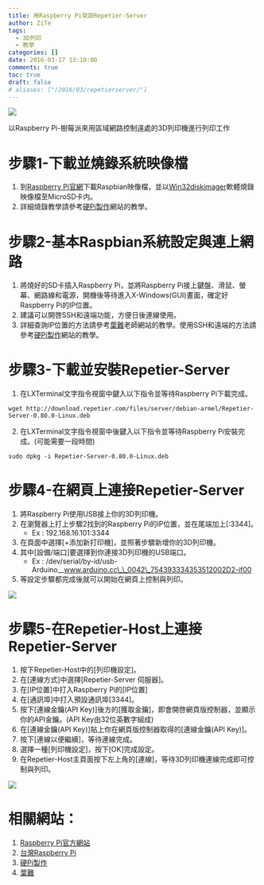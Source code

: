 ```yaml
---
title: 用Raspberry Pi架設Repetier-Server
author: ZiTe
tags:
  - 3D列印
  - 教學
categories: []
date: 2016-03-17 13:10:00
comments: true
toc: true
draft: false
# aliases: ["/2016/03/repetierserver/"]
---
```

![](https://1.bp.blogspot.com/-WSWJJKMLNUY/Xq0B2YDEbtI/AAAAAAAACKw/qQ71E0EYP186q4UbzQ4uBCUvtG9yHKzDACPcBGAsYHg/s400/_DSC0320.jpg)

以Raspberry Pi-樹莓派來用區域網路控制遠處的3D列印機進行列印工作

<!--more-->

# 步驟1-下載並燒錄系統映像檔

1. 到[Raspberry Pi官網](https://www.raspberrypi.org/)下載Raspbian映像檔，並以[Win32diskimager](https://sourceforge.net/projects/win32diskimager/)軟體燒錄映像檔至MicroSD卡内。
2. 詳細燒錄教學請參考[硬Pi製作](https://sites.google.com/site/raspberrypidiy/home)網站的教學。

# 步驟2-基本Raspbian系統設定與連上網路

1. 將燒好的SD卡插入Raspberry Pi，並將Raspberry Pi接上鍵盤、滑鼠、螢幕、網路線和電源，開機後等待進入X-Windows(GUI)畫面，確定好Raspberry Pi的IP位置。
2. 建議可以開啓SSH和遠端功能，方便日後連線使用。
3. 詳細查詢IP位置的方法請參考[葉難](http://yehnan.blogspot.tw/search/label/Raspberry%20Pi)老師網站的教學。使用SSH和遠端的方法請參考[硬Pi製作](https://sites.google.com/site/raspberrypidiy/home)網站的教學。


# 步驟3-下載並安裝Repetier-Server

1. 在LXTerminal文字指令視窗中鍵入以下指令並等待Raspberry Pi下載完成。
```
wget http://download.repetier.com/files/server/debian-armel/Repetier-Server-0.80.0-Linux.deb
```
2. 在LXTerminal文字指令視窗中後鍵入以下指令並等待Raspberry Pi安裝完成。(可能需要一段時間)
```
sudo dpkg -i Repetier-Server-0.80.0-Linux.deb
```


# 步驟4-在網頁上連接Repetier-Server

1. 將Raspberry Pi使用USB接上你的3D列印機。
2. 在瀏覽器上打上步驟2找到的Raspberry Pi的IP位置，並在尾端加上\[:3344\]。
    * Ex : 192.168.16.101:3344
3. 在頁面中選擇\[+添加新打印機\]，並照著步驟新增你的3D列印機。
4. 其中\[設備/端口\]要選擇到你連接3D列印機的USB端口。
    * Ex : /dev/serial/by-id/usb-Arduino\_\_www.arduino.cc\_\_0042\_754393334353512002D2-if00
5. 等設定步驟都完成後就可以開始在網頁上控制與列印。


![](https://3.bp.blogspot.com/-0GQ1UJAOIdI/Xq0B2Sqb8AI/AAAAAAAACKw/r8iThmv55dg8_64m_Y2Zds-uLFgEuwDXwCPcBGAsYHg/s1600/DSC_0126.JPG)



# 步驟5-在Repetier-Host上連接Repetier-Server

1. 按下Repetier-Host中的\[列印機設定\]。
2. 在\[連線方式\]中選擇\[Repetier-Server 伺服器\]。
3. 在\[IP位置\]中打入Raspberry Pi的\[IP位置\]
4. 在\[通訊埠\]中打入預設通訊埠\[3344\]。
5. 按下\[連線金鑰(API Key)\]後方的\[獲取金鑰\]，即會開啓網頁版控制器，並顯示你的API金鑰。(API Key由32位英數字組成)
6. 在\[連線金鑰(API Key)\]貼上你在網頁版控制器取得的\[連線金鑰(API Key)\]。
7. 按下\[連線以便繼續\]，等待連線完成。
8. 選擇一種\[列印機設定\]，按下\[OK\]完成設定。
9. 在Repetier-Host主頁面按下左上角的\[連線\]，等待3D列印機連線完成即可控制與列印。


![](https://1.bp.blogspot.com/-39PlgH-Yccc/Xq0B2Vob6rI/AAAAAAAACKw/_y419lTcZRMQDJERkMcD8cuOXsrf4rFEACPcBGAsYHg/s1600/%25E8%259E%25A2%25E5%25B9%2595%25E6%2593%25B7%25E5%258F%2596%25E7%2595%25AB%25E9%259D%25A2%2B%25287%2529.png)

# 相關網站：

1. [Raspberry Pi官方網站](https://www.raspberrypi.org/)
2. [台灣Raspberry Pi](https://www.raspberrypi.com.tw/)
3. [硬Pi製作](https://sites.google.com/site/raspberrypidiy/home)
4. [葉難](http://yehnan.blogspot.tw/search/label/Raspberry%20Pi)
